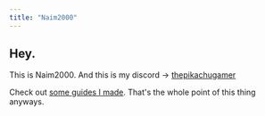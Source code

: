 ```yaml
---
title: "Naim2000"
---
```


## Hey.

This is Naim2000. And this is my discord -> [thepikachugamer](https://discord.com/users/260140600597151745)

Check out [some guides I made](/guides). That's the whole point of this thing anyways.